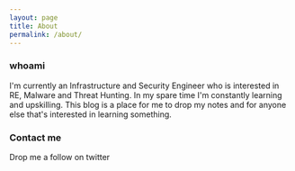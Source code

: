 ```yaml
---
layout: page
title: About
permalink: /about/
---
```


### whoami

I'm currently an Infrastructure and Security Engineer who is interested in RE, Malware and Threat Hunting. In my spare time I'm constantly learning and upskilling. This blog is a place for me to drop my notes and for anyone else that's interested in learning something.

### Contact me

Drop me a follow on twitter
